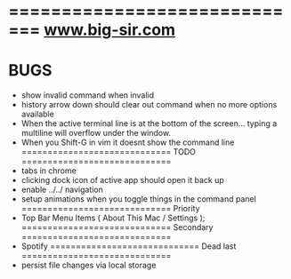 =============================
www.big-sir.com
=============================
BUGS
=============================
- show invalid command when invalid
- history arrow down should clear out command when no more options available
- When the active terminal line is at the bottom of the screen... typing a multiline will overflow under the window.
- When you Shift-G in vim it doesnt show the command line
=============================
TODO
=============================
- tabs in chrome
- clicking dock icon of active app should open it back up
- enable ../../ navigation
- setup animations when you toggle things in the command panel
=============================
Priority
- Top Bar Menu Items ( About This Mac / Settings );
=============================
Secondary
=============================
 - Spotify
=============================
Dead last
=============================
- persist file changes via local storage
